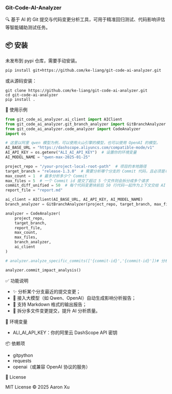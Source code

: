 ### Git-Code-AI-Analyzer

🔍 基于 AI 的 Git 提交与代码变更分析工具，可用于精准回归测试、代码影响评估等智能辅助测试任务。

## 📦 安装

未发布到 pypi 仓库，需要手动安装。

```bash
pip install git+https://github.com/ke-liang/git-code-ai-analyzer.git
```

或从源码安装：

```
git clone https://github.com/ke-liang/git-code-ai-analyzer.git
cd git-code-ai-analyzer
pip install .
```

🚀 使用示例

```python
from git_code_ai_analyzer.ai_client import AIClient
from git_code_ai_analyzer.git_branch_analyzer import GitBranchAnalyzer
from git_code_ai_analyzer.code_analyzer import CodeAnalyzer
import os

# 这里以阿里 qwen 模型为例，可以使用火山引擎的模型，也可以使用 OpenAI 的模型。
AI_BASE_URL = "https://dashscope.aliyuncs.com/compatible-mode/v1"
AI_API_KEY = os.getenv("ALI_AI_API_KEY")  # 设置你的环境变量
AI_MODEL_NAME = "qwen-max-2025-01-25"

project_repo = "/your-project-local-root-path"  # 项目的本地路径
target_branch = "release-1.3.0"  # 需要分析哪个分支的 Commit 代码，且必须是本地已 pull 的分支
max_count = 1  # 最多分析多少个 Commit
max_files = 5  # 一个 Commit id 提交了超过 5 个文件则会拆分成多个请求
commit_diff_unified = 50  # 每个代码变更块前后 50 行代码一起作为上下文交给 AI 分析
report_file = "report.md"

ai_client = AIClient(AI_BASE_URL, AI_API_KEY, AI_MODEL_NAME)
branch_analyzer = GitBranchAnalyzer(project_repo, target_branch, max_files, commit_diff_unified)

analyzer = CodeAnalyzer(
    project_repo,
    target_branch,
    report_file,
    max_count,
    max_files,
    branch_analyzer,
    ai_client
)

# analyzer.analyze_specific_commits(['{commit-id}','{commit-id}'])# 分析指定的 commit ids

analyzer.commit_impact_analysis()
```

✅ 功能说明
- ✨ 分析某个分支最近的提交变更；
- 🧠 接入大模型（如 Qwen、OpenAI）自动生成影响分析报告；
- 📄 支持 Markdown 格式的输出报告；
- 📂 拆分多文件变更提交，提升 AI 分析质量。

🔧 环境变量
- ALI_AI_API_KEY：你的阿里云 DashScope API 密钥

📦 依赖项
- gitpython
- requests
- openai（或兼容 OpenAI 协议的服务）

📝 License

MIT License © 2025 Aaron Xu
